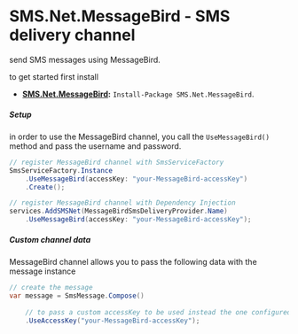 # SMS.Net.MessageBird - SMS delivery channel

send SMS messages using MessageBird.

to get started first install
- **[SMS.Net.MessageBird](https://www.nuget.org/packages/SMS.Net.MessageBird/):** `Install-Package SMS.Net.MessageBird`.  

##### Setup
in order to use the MessageBird channel, you call the `UseMessageBird()` method and pass the username and password.

```csharp
// register MessageBird channel with SmsServiceFactory
SmsServiceFactory.Instance
    .UseMessageBird(accessKey: "your-MessageBird-accessKey")
    .Create();

// register MessageBird channel with Dependency Injection
services.AddSMSNet(MessageBirdSmsDeliveryProvider.Name)
    .UseMessageBird(accessKey: "your-MessageBird-accessKey");
```

##### Custom channel data
MessageBird channel allows you to pass the following data with the message instance

```csharp
// create the message
var message = SmsMessage.Compose()
    
    // to pass a custom accessKey to be used instead the one configured in the options.
    .UseAccessKey("your-MessageBird-accessKey");
```
